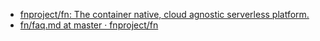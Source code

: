 
* [fnproject/fn: The container native, cloud agnostic serverless platform. ](https://github.com/fnproject/fn)
* [fn/faq.md at master · fnproject/fn ](https://github.com/fnproject/fn/blob/master/docs/faq.md)